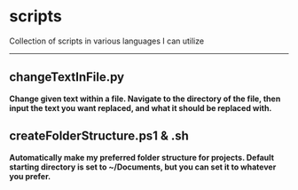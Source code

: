 # scripts
Collection of scripts in various languages I can utilize

---

## changeTextInFile.py
**Change given text within a file. Navigate to the directory of the file, then input the text you want replaced, and what it should be replaced with.**

## createFolderStructure.ps1 & .sh
**Automatically make my preferred folder structure for projects. Default starting directory is set to ~/Documents, but you can set it to whatever you prefer.**